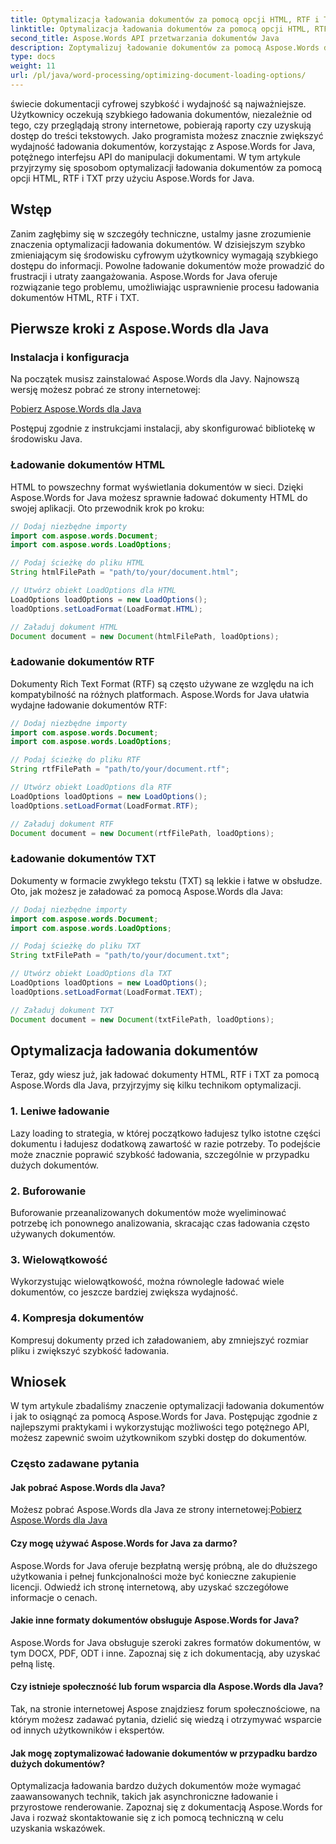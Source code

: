 ```yaml
---
title: Optymalizacja ładowania dokumentów za pomocą opcji HTML, RTF i TXT
linktitle: Optymalizacja ładowania dokumentów za pomocą opcji HTML, RTF i TXT
second_title: Aspose.Words API przetwarzania dokumentów Java
description: Zoptymalizuj ładowanie dokumentów za pomocą Aspose.Words dla Java. Zwiększ szybkość i wydajność plików HTML, RTF i TXT. Popraw wrażenia użytkownika już dziś!
type: docs
weight: 11
url: /pl/java/word-processing/optimizing-document-loading-options/
---
```


świecie dokumentacji cyfrowej szybkość i wydajność są najważniejsze. Użytkownicy oczekują szybkiego ładowania dokumentów, niezależnie od tego, czy przeglądają strony internetowe, pobierają raporty czy uzyskują dostęp do treści tekstowych. Jako programista możesz znacznie zwiększyć wydajność ładowania dokumentów, korzystając z Aspose.Words for Java, potężnego interfejsu API do manipulacji dokumentami. W tym artykule przyjrzymy się sposobom optymalizacji ładowania dokumentów za pomocą opcji HTML, RTF i TXT przy użyciu Aspose.Words for Java.

## Wstęp

Zanim zagłębimy się w szczegóły techniczne, ustalmy jasne zrozumienie znaczenia optymalizacji ładowania dokumentów. W dzisiejszym szybko zmieniającym się środowisku cyfrowym użytkownicy wymagają szybkiego dostępu do informacji. Powolne ładowanie dokumentów może prowadzić do frustracji i utraty zaangażowania. Aspose.Words for Java oferuje rozwiązanie tego problemu, umożliwiając usprawnienie procesu ładowania dokumentów HTML, RTF i TXT.

## Pierwsze kroki z Aspose.Words dla Java

### Instalacja i konfiguracja

Na początek musisz zainstalować Aspose.Words dla Javy. Najnowszą wersję możesz pobrać ze strony internetowej:

[Pobierz Aspose.Words dla Java](https://releases.aspose.com/words/java/)

Postępuj zgodnie z instrukcjami instalacji, aby skonfigurować bibliotekę w środowisku Java.

### Ładowanie dokumentów HTML

HTML to powszechny format wyświetlania dokumentów w sieci. Dzięki Aspose.Words for Java możesz sprawnie ładować dokumenty HTML do swojej aplikacji. Oto przewodnik krok po kroku:

```java
// Dodaj niezbędne importy
import com.aspose.words.Document;
import com.aspose.words.LoadOptions;

// Podaj ścieżkę do pliku HTML
String htmlFilePath = "path/to/your/document.html";

// Utwórz obiekt LoadOptions dla HTML
LoadOptions loadOptions = new LoadOptions();
loadOptions.setLoadFormat(LoadFormat.HTML);

// Załaduj dokument HTML
Document document = new Document(htmlFilePath, loadOptions);
```

### Ładowanie dokumentów RTF

Dokumenty Rich Text Format (RTF) są często używane ze względu na ich kompatybilność na różnych platformach. Aspose.Words for Java ułatwia wydajne ładowanie dokumentów RTF:

```java
// Dodaj niezbędne importy
import com.aspose.words.Document;
import com.aspose.words.LoadOptions;

// Podaj ścieżkę do pliku RTF
String rtfFilePath = "path/to/your/document.rtf";

// Utwórz obiekt LoadOptions dla RTF
LoadOptions loadOptions = new LoadOptions();
loadOptions.setLoadFormat(LoadFormat.RTF);

// Załaduj dokument RTF
Document document = new Document(rtfFilePath, loadOptions);
```

### Ładowanie dokumentów TXT

Dokumenty w formacie zwykłego tekstu (TXT) są lekkie i łatwe w obsłudze. Oto, jak możesz je załadować za pomocą Aspose.Words dla Java:

```java
// Dodaj niezbędne importy
import com.aspose.words.Document;
import com.aspose.words.LoadOptions;

// Podaj ścieżkę do pliku TXT
String txtFilePath = "path/to/your/document.txt";

// Utwórz obiekt LoadOptions dla TXT
LoadOptions loadOptions = new LoadOptions();
loadOptions.setLoadFormat(LoadFormat.TEXT);

// Załaduj dokument TXT
Document document = new Document(txtFilePath, loadOptions);
```

## Optymalizacja ładowania dokumentów

Teraz, gdy wiesz już, jak ładować dokumenty HTML, RTF i TXT za pomocą Aspose.Words dla Java, przyjrzyjmy się kilku technikom optymalizacji.

### 1. Leniwe ładowanie

Lazy loading to strategia, w której początkowo ładujesz tylko istotne części dokumentu i ładujesz dodatkową zawartość w razie potrzeby. To podejście może znacznie poprawić szybkość ładowania, szczególnie w przypadku dużych dokumentów.

### 2. Buforowanie

Buforowanie przeanalizowanych dokumentów może wyeliminować potrzebę ich ponownego analizowania, skracając czas ładowania często używanych dokumentów.

### 3. Wielowątkowość

Wykorzystując wielowątkowość, można równolegle ładować wiele dokumentów, co jeszcze bardziej zwiększa wydajność.

### 4. Kompresja dokumentów

Kompresuj dokumenty przed ich załadowaniem, aby zmniejszyć rozmiar pliku i zwiększyć szybkość ładowania.

## Wniosek

W tym artykule zbadaliśmy znaczenie optymalizacji ładowania dokumentów i jak to osiągnąć za pomocą Aspose.Words for Java. Postępując zgodnie z najlepszymi praktykami i wykorzystując możliwości tego potężnego API, możesz zapewnić swoim użytkownikom szybki dostęp do dokumentów.

### Często zadawane pytania

#### Jak pobrać Aspose.Words dla Java?

 Możesz pobrać Aspose.Words dla Java ze strony internetowej:[Pobierz Aspose.Words dla Java](https://releases.aspose.com/words/java/)

#### Czy mogę używać Aspose.Words for Java za darmo?

Aspose.Words for Java oferuje bezpłatną wersję próbną, ale do dłuższego użytkowania i pełnej funkcjonalności może być konieczne zakupienie licencji. Odwiedź ich stronę internetową, aby uzyskać szczegółowe informacje o cenach.

#### Jakie inne formaty dokumentów obsługuje Aspose.Words for Java?

Aspose.Words for Java obsługuje szeroki zakres formatów dokumentów, w tym DOCX, PDF, ODT i inne. Zapoznaj się z ich dokumentacją, aby uzyskać pełną listę.

#### Czy istnieje społeczność lub forum wsparcia dla Aspose.Words dla Java?

Tak, na stronie internetowej Aspose znajdziesz forum społecznościowe, na którym możesz zadawać pytania, dzielić się wiedzą i otrzymywać wsparcie od innych użytkowników i ekspertów.

#### Jak mogę zoptymalizować ładowanie dokumentów w przypadku bardzo dużych dokumentów?

Optymalizacja ładowania bardzo dużych dokumentów może wymagać zaawansowanych technik, takich jak asynchroniczne ładowanie i przyrostowe renderowanie. Zapoznaj się z dokumentacją Aspose.Words for Java i rozważ skontaktowanie się z ich pomocą techniczną w celu uzyskania wskazówek.